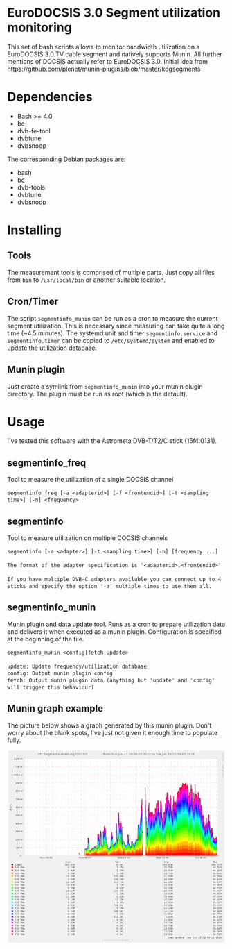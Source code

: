 EuroDOCSIS 3.0 Segment utilization monitoring
=============================================

This set of bash scripts allows to monitor bandwidth utilization on a EuroDOCSIS 3.0 TV cable segment and natively supports Munin.
All further mentions of DOCSIS actually refer to EuroDOCSIS 3.0.
Initial idea from https://github.com/plenet/munin-plugins/blob/master/kdgsegments

# Dependencies
- Bash >= 4.0
- bc
- dvb-fe-tool
- dvbtune
- dvbsnoop

The corresponding Debian packages are:

- bash
- bc
- dvb-tools
- dvbtune
- dvbsnoop

# Installing

## Tools
The measurement tools is comprised of multiple parts. Just copy all files from ```bin``` to ```/usr/local/bin``` or another suitable location.

## Cron/Timer
The script ```segmentinfo_munin``` can be run as a cron to measure the current segment utilization. This is necessary since measuring can take
quite a long time (~4.5 minutes). The systemd unit and timer ```segmentinfo.service``` and ```segmentinfo.timer``` can be copied to ```/etc/systemd/system``` and enabled to
update the utilization database.

## Munin plugin
Just create a symlink from ```segmentinfo_munin``` into your munin plugin directory. The plugin must be run as root (which is the default).


# Usage

I've tested this software with the Astrometa DVB-T/T2/C stick (15f4:0131).

## segmentinfo_freq
Tool to measure the utilization of a single DOCSIS channel
```
segmentinfo_freq [-a <adapterid>] [-f <frontendid>] [-t <sampling time>] [-n] <frequency>
```


## segmentinfo
Tool to measure utilization on multiple DOCSIS channels
```
segmentinfo [-a <adapter>] [-t <sampling time>] [-n] [frequency ...]

The format of the adapter specification is '<adapterid>.<frontendid>'

If you have multiple DVB-C adapters available you can connect up to 4 sticks and specify the option '-a' multiple times to use them all.
```

## segmentinfo_munin
Munin plugin and data update tool. Runs as a cron to prepare
utilization data and delivers it when executed as a munin plugin.
Configuration is specified at the beginning of the file.

```
segmentinfo_munin <config|fetch|update>

update: Update frequency/utilization database
config: Output munin plugin config
fetch: Output munin plugin data (anything but 'update' and 'config' will trigger this behaviour)

```

## Munin graph example
The picture below shows a graph generated by this munin plugin. Don't worry about the blank spots, I've just not given it enough time to populate fully.

![munin example graph](img/docsis_segmentinfo.png)
